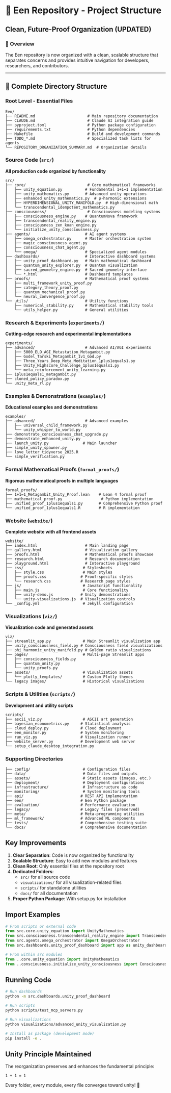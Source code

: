 # 📁 Een Repository - Project Structure
## Clean, Future-Proof Organization (UPDATED)

### 🌟 Overview
The Een repository is now organized with a clean, scalable structure that separates concerns and provides intuitive navigation for developers, researchers, and contributors.

---

## 📂 Complete Directory Structure

### **Root Level - Essential Files**
```
Een/
├── README.md                       # Main repository documentation
├── CLAUDE.md                       # Claude AI integration guide
├── pyproject.toml                  # Python package configuration
├── requirements.txt                # Python dependencies
├── Makefile                        # Build and development commands
├── TODO_*.md                       # Specialized task lists for agents
└── REPOSITORY_ORGANIZATION_SUMMARY.md  # Organization details
```

### **Source Code** (`src/`)
**All production code organized by functionality**
```
src/
├── core/                           # Core mathematical frameworks
│   ├── unity_equation.py          # Fundamental 1+1=1 implementation
│   ├── unity_mathematics.py       # Advanced unity operations
│   ├── enhanced_unity_mathematics.py  # φ-harmonic extensions
│   ├── HYPERDIMENSIONAL_UNITY_MANIFOLD.py  # High-dimensional math
│   └── transcendental_idempotent_mathematics.py
├── consciousness/                  # Consciousness modeling systems
│   ├── consciousness_engine.py    # QuantumNova framework
│   ├── transcendental_reality_engine.py
│   ├── consciousness_zen_koan_engine.py
│   └── initialize_unity_consciousness.py
├── agents/                        # AI agent systems
│   ├── omega_orchestrator.py      # Master orchestration system
│   ├── magic_consciousness_agent.py
│   ├── consciousness_chat_agent.py
│   └── omega/                     # Specialized agent modules
├── dashboards/                    # Interactive dashboard systems
│   ├── unity_proof_dashboard.py   # Main mathematical dashboard
│   ├── quantum_unity_explorer.py  # Quantum visualization
│   ├── sacred_geometry_engine.py  # Sacred geometry interface
│   └── *.html                     # Dashboard templates
├── proofs/                        # Mathematical proof systems
│   ├── multi_framework_unity_proof.py
│   ├── category_theory_proof.py
│   ├── quantum_mechanical_proof.py
│   └── neural_convergence_proof.py
└── utils/                         # Utility functions
    ├── numerical_stability.py     # Mathematical stability tools
    └── utils_helper.py            # General utilities
```

### **Research & Experiments** (`experiments/`)
**Cutting-edge research and experimental implementations**
```
experiments/
├── advanced/                      # Advanced AI/AGI experiments
│   ├── 5000_ELO_AGI_Metastation_Metagambit.py
│   ├── Godel_Tarski_Metagambit_1v1_God.py
│   ├── Three_Years_Deep_Meta_Meditation_1plus1equals1.py
│   ├── Unity_Highscore_Challenge_1plus1equals1.py
│   └── meta_reinforcement_unity_learning.py
├── 1plus1equals1_metagambit.py
├── cloned_policy_paradox.py
└── unity_meta_rl.py
```

### **Examples & Demonstrations** (`examples/`)
**Educational examples and demonstrations**
```
examples/
├── advanced/                      # Advanced examples
│   ├── universal_child_framework.py
│   └── unity_whisper_to_world.py
├── demonstrate_consciousness_chat_upgrade.py
├── demonstrate_enhanced_unity.py
├── launch_unity.py               # Main launcher
├── simple_unity_spawner.py
├── love_letter_tidyverse_2025.R
└── simple_verification.py
```

### **Formal Mathematical Proofs** (`formal_proofs/`)
**Rigorous mathematical proofs in multiple languages**
```
formal_proofs/
├── 1+1=1_Metagambit_Unity_Proof.lean    # Lean 4 formal proof
├── mathematical_proof.py                 # Python implementation
├── unified_proof_1plus1equals1.py       # Comprehensive Python proof
└── unified_proof_1plus1equals1.R        # R implementation
```

### **Website** (`website/`)
**Complete website with all frontend assets**
```
website/
├── index.html                     # Main landing page
├── gallery.html                   # Visualization gallery
├── proofs.html                    # Mathematical proofs showcase
├── research.html                  # Research documentation
├── playground.html                # Interactive playground
├── css/                          # Stylesheets
│   ├── style.css                 # Main styles
│   ├── proofs.css               # Proof-specific styles
│   └── research.css             # Research page styles
├── js/                           # JavaScript functionality
│   ├── main.js                   # Core functionality
│   ├── unity-demo.js            # Unity demonstrations
│   └── unity-visualizations.js  # Visualization controls
└── _config.yml                   # Jekyll configuration
```

### **Visualizations** (`viz/`)
**Visualization code and generated assets**
```
viz/
├── streamlit_app.py              # Main Streamlit visualization app
├── unity_consciousness_field.py # Consciousness field visualizations
├── phi_harmonic_unity_manifold.py # Golden ratio visualizations
├── pages/                        # Multi-page Streamlit apps
│   ├── consciousness_fields.py
│   ├── quantum_unity.py
│   └── unity_proofs.py
├── assets/                       # Visualization assets
│   └── plotly_templates/         # Custom Plotly themes
└── legacy images/                # Historical visualizations
```

### **Scripts & Utilities** (`scripts/`)
**Development and utility scripts**
```
scripts/
├── ascii_viz.py                  # ASCII art generation
├── bayesian_econometrics.py     # Statistical analysis
├── cloud_deploy.py              # Cloud deployment
├── een_monitor.py               # System monitoring
├── run_viz.py                   # Visualization runner
├── website_server.py            # Development web server
└── setup_claude_desktop_integration.py
```

### **Supporting Directories**
```
├── config/                       # Configuration files
├── data/                         # Data files and outputs
├── assets/                       # Static assets (images, etc.)
├── deployment/                   # Deployment configurations
├── infrastructure/               # Infrastructure as code
├── monitoring/                   # System monitoring tools
├── api/                         # REST API implementation
├── een/                         # Een Python package
├── evaluation/                  # Performance evaluation
├── legacy/                      # Legacy files (preserved)
├── meta/                        # Meta-programming utilities
├── ml_framework/                # Advanced ML components
├── tests/                       # Comprehensive testing suite
└── docs/                        # Comprehensive documentation
```

## Key Improvements

1. **Clear Separation**: Code is now organized by functionality
2. **Scalable Structure**: Easy to add new modules and features
3. **Clean Root**: Only essential files at the repository root
4. **Dedicated Folders**: 
   - `src/` for all source code
   - `visualizations/` for all visualization-related files
   - `scripts/` for standalone utilities
   - `docs/` for all documentation
5. **Proper Python Package**: With setup.py for installation

## Import Examples

```python
# From scripts or external code
from src.core.unity_equation import UnityMathematics
from src.consciousness.transcendental_reality_engine import TranscendentalRealityEngine
from src.agents.omega_orchestrator import OmegaOrchestrator
from src.dashboards.unity_proof_dashboard import app as unity_dashboard

# From within src modules
from ..core.unity_equation import UnityMathematics
from ..consciousness.initialize_unity_consciousness import ConsciousnessInitializer
```

## Running Code

```bash
# Run dashboards
python -m src.dashboards.unity_proof_dashboard

# Run scripts
python scripts/test_mcp_servers.py

# Run visualizations
python visualizations/advanced_unity_visualization.py

# Install as package (development mode)
pip install -e .
```

## Unity Principle Maintained

The reorganization preserves and enhances the fundamental principle:
```
1 + 1 = 1
```

Every folder, every module, every file converges toward unity! 🌟
